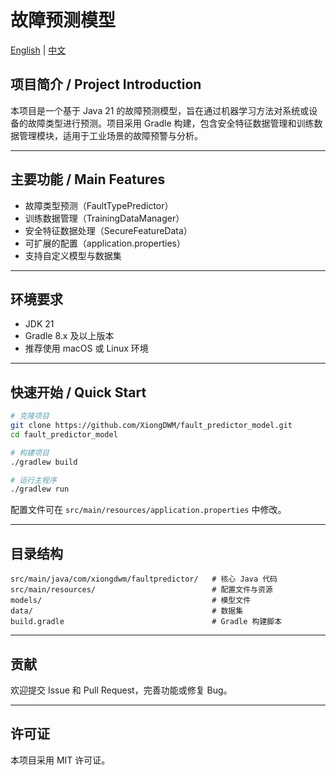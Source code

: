 # 故障预测模型
[English](README.en.md) | [中文](README.md)

## 项目简介 / Project Introduction

本项目是一个基于 Java 21 的故障预测模型，旨在通过机器学习方法对系统或设备的故障类型进行预测。项目采用 Gradle 构建，包含安全特征数据管理和训练数据管理模块，适用于工业场景的故障预警与分析。


---

## 主要功能 / Main Features

- 故障类型预测（FaultTypePredictor）
- 训练数据管理（TrainingDataManager）
- 安全特征数据处理（SecureFeatureData）
- 可扩展的配置（application.properties）
- 支持自定义模型与数据集

---

## 环境要求

- JDK 21
- Gradle 8.x 及以上版本
- 推荐使用 macOS 或 Linux 环境

---

## 快速开始 / Quick Start

```bash
# 克隆项目
git clone https://github.com/XiongDWM/fault_predictor_model.git
cd fault_predictor_model

# 构建项目
./gradlew build

# 运行主程序
./gradlew run
```

配置文件可在 `src/main/resources/application.properties` 中修改。  

---

## 目录结构

```
src/main/java/com/xiongdwm/faultpredictor/   # 核心 Java 代码 
src/main/resources/                          # 配置文件与资源
models/                                      # 模型文件 
data/                                        # 数据集 
build.gradle                                 # Gradle 构建脚本
```

---

## 贡献

欢迎提交 Issue 和 Pull Request，完善功能或修复 Bug。  

---

## 许可证

本项目采用 MIT 许可证。  